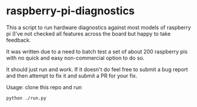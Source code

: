 # raspberry-pi-diagnostics
This a script to run hardware diagnostics against most models of raspberry pi (I've not checked all features across 
the board but happy to take feedback.

It was written due to a need to batch test a set of about 200 raspberry pis with no quick and easy non-commercial 
option to do so.

It should just run and work. If it doesn't do feel free to submit a bug report and then attempt to fix it and submit 
a PR for your fix.

Usage:
clone this repo and run
```
python ./run.py
```
